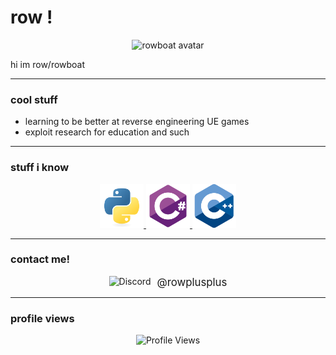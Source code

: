 # row !

<p align="center">
  <img src="https://github.com/rowboatss.png" alt="rowboat avatar" width="160" />
</p>

hi im row/rowboat

---

### cool stuff

* learning to be better at reverse engineering UE games  
* exploit research for education and such  

---

### stuff i know

<p align="center"> 
  <a href="https://www.python.org" title="Python"> 
    <img src="https://raw.githubusercontent.com/devicons/devicon/master/icons/python/python-original.svg" alt="Python" width="70" height="70" /> 
  </a> 
  <a href="https://docs.microsoft.com/dotnet/csharp/" title="C#"> 
    <img src="https://raw.githubusercontent.com/devicons/devicon/master/icons/csharp/csharp-original.svg" alt="C#" width="70" height="70" /> 
  </a> 
  <a href="https://isocpp.org" title="C++"> 
    <img src="https://raw.githubusercontent.com/devicons/devicon/master/icons/cplusplus/cplusplus-original.svg" alt="C++" width="70" height="70" /> 
  </a> 
</p>

---

### contact me!

<p align="center">
  <a href="https://discord.com/users/683998472160280721" style="text-decoration:none;">
    <img src="https://github.com/rowboatss/rowboatss/raw/main/discord.png" alt="Discord" width="28" height="28" />
    <span style="font-size:1.05rem; margin-left:6px; vertical-align:middle;">@rowplusplus</span>
  </a>
</p>

---

### profile views
<p align="center">
  <img src="https://komarev.com/ghpvc/?username=rowboatss&style=flat-square&color=blue" alt="Profile Views"/>
</p>
